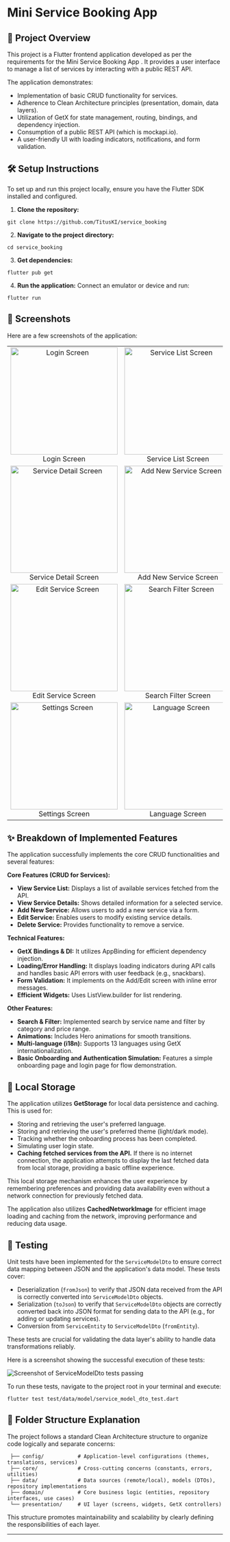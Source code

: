# Mini Service Booking App

## 📄 Project Overview

This project is a Flutter frontend application developed as per the requirements for the Mini Service Booking App . It provides a user interface to manage a list of services by interacting with a public REST API.

The application demonstrates:

- Implementation of basic CRUD functionality for services.
- Adherence to Clean Architecture principles (presentation, domain, data layers).
- Utilization of GetX for state management, routing, bindings, and dependency injection.
- Consumption of a public REST API (which is mockapi.io).
- A user-friendly UI with loading indicators, notifications, and form validation.

## 🛠️ Setup Instructions

To set up and run this project locally, ensure you have the Flutter SDK installed and configured.

1.  **Clone the repository:**

```
git clone https://github.com/TitusKI/service_booking
```

2.  **Navigate to the project directory:**

```
cd service_booking
```

3.  **Get dependencies:**

```
flutter pub get
```

4.  **Run the application:**
    Connect an emulator or device and run:

```
flutter run
```

## 📸 Screenshots

Here are a few screenshots of the application:


<table>
  <tr>
    <td align="center">
      <img src="screenshots/screenshot_1.jpg" alt="Login Screen" width="250">
      <br>
      Login Screen
    </td>
    <td align="center">
      <img src="screenshots/screenshot_2.jpg" alt="Service List Screen" width="250">
      <br>
      Service List Screen
    </td>
  </tr>
  <tr>
    <td align="center">
      <img src="screenshots/screenshot_3.jpg" alt="Service Detail Screen" width="250">
      <br>
      Service Detail Screen
    </td>
    <td align="center">
      <img src="screenshots/screenshot_4.jpg" alt="Add New Service Screen" width="250">
      <br>
      Add New Service Screen
    </td>
  </tr>
   <tr>
    <td align="center">
      <img src="screenshots/screenshot_5.jpg" alt="Edit Service Screen" width="250">
      <br>
      Edit Service Screen
    </td>
    <td align="center">
      <img src="screenshots/screenshot_6.jpg" alt="Search Filter Screen" width="250">
      <br>
      Search Filter Screen
    </td>
  </tr>
   <tr>
    <td align="center">
      <img src="screenshots/screenshot_7.jpg" alt="Settings Screen" width="250">
      <br>
      Settings Screen
    </td>
     <td align="center">
      <img src="screenshots/screenshot_8.jpg" alt="Language Screen" width="250">
      <br>
      Language Screen
    </td>
  </tr>
</table>

## ✨ Breakdown of Implemented Features

The application successfully implements the core CRUD functionalities and several features:

**Core Features (CRUD for Services):**

- **View Service List:** Displays a list of available services fetched from the API.
- **View Service Details:** Shows detailed information for a selected service.
- **Add New Service:** Allows users to add a new service via a form.
- **Edit Service:** Enables users to modify existing service details.
- **Delete Service:** Provides functionality to remove a service.

**Technical Features:**

- **GetX Bindings & DI:** It utilizes AppBinding for efficient dependency injection.
- **Loading/Error Handling:** It displays loading indicators during API calls and handles basic API errors with user feedback (e.g., snackbars).
- **Form Validation:** It implements on the Add/Edit screen with inline error messages.
- **Efficient Widgets:** Uses ListView.builder for list rendering.

**Other Features:**

- **Search & Filter:** Implemented search by service name and filter by category and price range.
- **Animations:** Includes Hero animations for smooth transitions.
- **Multi-language (i18n):** Supports 13 languages using GetX internationalization.
- **Basic Onboarding and Authentication Simulation:** Features a simple onboarding page and login page for flow demonstration.

## 💾 Local Storage

The application utilizes **GetStorage** for local data persistence and caching. This is used for:

- Storing and retrieving the user's preferred language.
- Storing and retrieving the user's preferred theme (light/dark mode).
- Tracking whether the onboarding process has been completed.
- Simulating user login state.
- **Caching fetched services from the API.** If there is no internet connection, the application attempts to display the last fetched data from local storage, providing a basic offline experience.

This local storage mechanism enhances the user experience by remembering preferences and providing data availability even without a network connection for previously fetched data.

The application also utilizes **CachedNetworkImage** for efficient image loading and caching from the network, improving performance and reducing data usage.

## 🧪 Testing

Unit tests have been implemented for the `ServiceModelDto` to ensure correct data mapping between JSON and the application's data model. These tests cover:

- Deserialization (`fromJson`) to verify that JSON data received from the API is correctly converted into `ServiceModelDto` objects.
- Serialization (`toJson`) to verify that `ServiceModelDto` objects are correctly converted back into JSON format for sending data to the API (e.g., for adding or updating services).
- Conversion from `ServiceEntity` to `ServiceModelDto` (`fromEntity`).

These tests are crucial for validating the data layer's ability to handle data transformations reliably.

Here is a screenshot showing the successful execution of these tests:

![Screenshot of ServiceModelDto tests passing](screenshots/test_output.jpg)

To run these tests, navigate to the project root in your terminal and execute:

```
flutter test test/data/model/service_model_dto_test.dart
```

## 📂 Folder Structure Explanation

The project follows a standard Clean Architecture structure to organize code logically and separate concerns:

```lib/
 ├── config/           # Application-level configurations (themes, translations, services)
 ├── core/             # Cross-cutting concerns (constants, errors, utilities)
 ├── data/             # Data sources (remote/local), models (DTOs), repository implementations
 ├── domain/           # Core business logic (entities, repository interfaces, use cases)
 └── presentation/     # UI layer (screens, widgets, GetX controllers)
```

This structure promotes maintainability and scalability by clearly defining the responsibilities of each layer.

---

